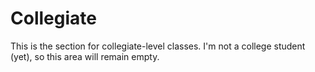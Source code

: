 # Collegiate

This is the section for collegiate-level classes.
I'm not a college student (yet), so this area will remain empty.